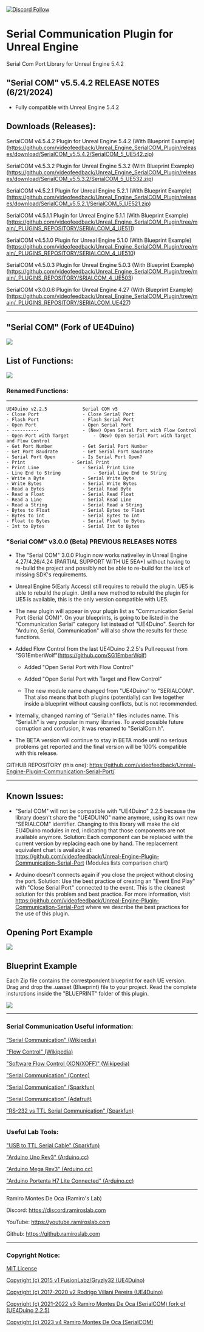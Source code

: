[![Discord Follow](https://dcbadge.vercel.app/api/server/feYhyYznDf?style=flat)](https://discord.gg/feYhyYznDf)



# Serial Communication Plugin for Unreal Engine
Serial Com Port Library for Unreal Engine 5.4.2

## "Serial COM" v5.5.4.2 RELEASE NOTES (6/21/2024)

- Fully compatible with Unreal Engine 5.4.2


## Downloads (Releases):

SerialCOM v4.5.4.2 Plugin for Unreal Engine 5.4.2 (With Blueprint Example)
(https://github.com/videofeedback/Unreal_Engine_SerialCOM_Plugin/releases/download/SerialCOM_v5.5.4.2/SerialCOM_5_UE542.zip)

SerialCOM v4.5.3.2 Plugin for Unreal Engine 5.3.2 (With Blueprint Example)(https://github.com/videofeedback/Unreal_Engine_SerialCOM_Plugin/releases/download/SerialCOM_v5.5.3.2/SerialCOM_5_UE532.zip)

SerialCOM v4.5.2.1 Plugin for Unreal Engine 5.2.1 (With Blueprint Example)(https://github.com/videofeedback/Unreal_Engine_SerialCOM_Plugin/releases/download/SerialCOM_v5.5.2.1/SerialCOM_5_UE521.zip)

SerialCOM v4.5.1.1 Plugin for Unreal Engine 5.1.1 (With Blueprint Example)(https://github.com/videofeedback/Unreal_Engine_SerialCOM_Plugin/tree/main/_PLUGINS_REPOSITORY/SERIALCOM_4_UE511)

SerialCOM v4.5.1.0 Plugin for Unreal Engine 5.1.0 (With Blueprint Example)(https://github.com/videofeedback/Unreal_Engine_SerialCOM_Plugin/tree/main/_PLUGINS_REPOSITORY/SERIALCOM_4_UE510)

SerialCOM v4.5.0.3 Plugin for Unreal Engine 5.0.3 (With Blueprint Example)(https://github.com/videofeedback/Unreal_Engine_SerialCOM_Plugin/tree/main/_PLUGINS_REPOSITORY/SRIALCOM_4_UE503)

SerialCOM v3.0.0.6 Plugin for Unreal Engine 4.27 (With Blueprint Example)(https://github.com/videofeedback/Unreal_Engine_SerialCOM_Plugin/tree/main/_PLUGINS_REPOSITORY/SERIALCOM_UE427)

-----------------------------------------------------------------------------

## "Serial COM" (Fork of UE4Duino)


[![](https://raw.githubusercontent.com/videofeedback/Unreal-Engine-Plugin-Communication-Serial-Port/main/images/serial_com_fork_05.png)](hhttps://raw.githubusercontent.com/videofeedback/Unreal-Engine-Plugin-Communication-Serial-Port/main/images/serial_com_fork_05.png)

## List of Functions:

[![](https://github.com/videofeedback/Unreal-Engine-Plugin-Communication-Serial-Port/blob/main/images/serialcom_list_of_functions_01.png)](https://github.com/videofeedback/Unreal-Engine-Plugin-Communication-Serial-Port/blob/main/images/serialcom_list_of_functions_01.png)



### Renamed Functions:
-----------------------------------------------------------------------------------
	UE4Duino v2.2.5				Serial COM v5
	- Close Port 				- Close Serial Port
	- Flash Port 				- Flash Serial Port
	- Open Port 				- Open Serial Port
	- ----------				- (New) Open Serial Port with Flow Control
	- Open Port with Target			- (New) Open Serial Port with Target and Flow Control
	- Get Port Number			- Get Serial Port Number
	- Get Port Baudrate			- Get Serial Port Baudrate
	- Serial Port Open			- Is Serial Port Open?
	- Print 				- Serial Print
	- Print Line				- Serial Print Line
	- Line End to String			- Serial Line End to String
	- Write a Byte				- Serial Write Byte
	- Write Bytes				- Serial Write Bytes
	- Read a Bytes				- Serial Read Byte
	- Read a Float				- Serial Read Float
	- Read a Line				- Serial Read Line
	- Read a String				- Serial Read a String
	- Bytes to Float			- Serial Bytes to Float
	- Bytes to int 				- Serial Bytes to Int
	- Float to Bytes			- Serial Float to Bytes
	- Int to Bytes				- Serial Int to Bytes
  
  
  
### "Serial COM" v3.0.0 (Beta) PREVIOUS RELEASES NOTES

- The "Serial COM" 3.0.0 Plugin now works nativelley in Unreal Engine 4.27/4.26/4.24 (PARTIAL SUPPORT WITH UE 5EA*) without having to re-build the project and possibly not be able to re-build for the lack of missing SDK's requirements. 
* Unreal Engine 5(Early Access) still requires to rebuild the plugin. UE5 is able to rebuild the plugin. Until a new method to rebuild the plugin for UE5 is available, this is the only version compatible with UE5.

- The new plugin will appear in your plugin list as "Communication Serial Port (Serial COM)". On your blueprints, is going to be listed in the "Communication Serial" category list instead of "UE4Duino". Search for "Arduino, Serial, Communication" will also show the results for these functions. 

- Added Flow Control from the last UE4Duino 2.2.5's Pull request from "SG1EmberWolf"(https://github.com/SG1EmberWolf) 
	- Added "Open Serial Port with Flow Control"
	- Added "Open Serial Port with Target and Flow Control"
  
  - The new module name changed from "UE4Duino" to "SERIALCOM". That also means that both plugins (potentially) can live together inside a blueprint without causing conflicts, but is not recommended.

- Internally, changed naming of "Serial.h" files includes name. This "Serial.h" is very popular in many libraries. To avoid possible future corruption and confusion, it was renamed to "SerialCom.h".

- The BETA version will continue to stay in BETA mode until no serious problems get reported and the final version will be 100% compatible with this release.

GITHUB REPOSITORY (this one): https://github.com/videofeedback/Unreal-Engine-Plugin-Communication-Serial-Port/

-----------------------------------------------------------------------------------------------------

Known Issues:
----------------------------

- "Serial COM" will not be compatible with "UE4Duino" 2.2.5 because the library doesn't share the "UE4DUINO" name anymore, using its own new "SERIALCOM" identifier. Changing to this library will make the old EU4Duino modules in red, indicating that those components are not available anymore.
Solution: Each component can be replaced with the current version by replacing each one by hand. The replacement equivalent chart is available at:
https://github.com/videofeedback/Unreal-Engine-Plugin-Communication-Serial-Port  (Modules lists comparison chart)

- Arduino doesn't connects again if you close the project without closing the port.
Solution:  Use the best practice of creating an "Event End Play" with "Close Serial Port" connected to the event. This is the cleanest solution for this problem and best practice. 
For more information, visit https://github.com/videofeedback/Unreal-Engine-Plugin-Communication-Serial-Port where we describe the best practices for the use of this plugin.



## Opening Port Example

[![](https://github.com/videofeedback/Unreal-Engine-Plugin-Communication-Serial-Port/blob/main/images/serialcom_opening_port_example_02.png)](https://github.com/videofeedback/Unreal-Engine-Plugin-Communication-Serial-Port/blob/main/images/serialcom_opening_port_example_02.png)



## Blueprint Example

Each Zip file contains the correstpondent blueprint for each UE version. Drag and drop the .uasset (Blueprint) file to your project. Read the complete insturctions inside the "BLUEPRINT" folder of this plugin.

[![](https://github.com/videofeedback/Unreal-Engine-Plugin-Communication-Serial-Port/blob/main/images/serialcom_blueprint_example_01.png)](https://github.com/videofeedback/Unreal-Engine-Plugin-Communication-Serial-Port/blob/main/images/serialcom_blueprint_example_01.png)

----------------------------------------------------------------------------------------------------------


### Serial Communication Useful information:

["Serial Communication" (Wikipedia)](https://en.wikipedia.org/wiki/Serial_communication)

["Flow Control" (Wikipedia)](https://en.wikipedia.org/wiki/Flow_control_(data))

["Software Flow Control (XON/XOFF)" (Wikipedia)](https://en.wikipedia.org/wiki/Software_flow_control)

["Serial Communication" (Contec)](https://www.contec.com/support/basic-knowledge/daq-control/serial-communicatin/)

["Serial Communication" (Sparkfun)](https://learn.sparkfun.com/tutorials/serial-communication/all)

["Serial Communication" (Adafruit)](https://learn.adafruit.com/circuit-playground-express-serial-communications/what-is-serial-communications)

["RS-232 vs TTL Serial Communication" (Sparkfun)](https://www.sparkfun.com/tutorials/215)



----------------------------------------------------------------------------------------------------------



### Useful Lab Tools:

["USB to TTL Serial Cable" (Sparkfun)](https://www.adafruit.com/product/954)

["Arduino Uno Rev3" (Arduino.cc)](https://store-usa.arduino.cc/collections/boards/products/arduino-uno-rev3)

["Arduino Mega Rev3" (Arduino.cc)](https://store-usa.arduino.cc/collections/boards/products/arduino-mega-2560-rev3)

["Arduino Portenta H7 Lite Connected" (Arduino.cc)](https://store-usa.arduino.cc/collections/boards/products/portenta-h7-lite-connected)







-----------------------------------------------------------------------------------------------------
Ramiro Montes De Oca (Ramiro's Lab)

Discord: https://discord.ramiroslab.com

YouTube: https://youtube.ramiroslab.com

Github: https://github.ramiroslab.com

----------------------------------------------------------------------------------------------------

### Copyright Notice:

[MIT License](https://github.com/videofeedback/Unreal_Engine_SerialCOM/blob/main/LICENSE)

[Copyright (c) 2015 v1 FusionLabz/Gryzly32 (UE4Duino)](https://forums.unrealengine.com/t/ue4duino-arduino-to-ue4-plugin-release/28963)

[Copyright (c) 2017-2020 v2 Rodrigo Villani Pereira (UE4Duino)](https://forums.unrealengine.com/t/free-windows-only-ue4duino-2-arduino-com-port-communication/95217#post728834)

[Copyright (c) 2021-2022 v3 Ramiro Montes De Oca (SerialCOM) fork of (UE4Duino 2.2.5)](https://github.com/videofeedback/Unreal_Engine_SerialCOM/)

[Copyright (c) 2023 v4 Ramiro Montes De Oca (SerialCOM)](https://github.com/videofeedback/Unreal_Engine_SerialCOM/)
  
